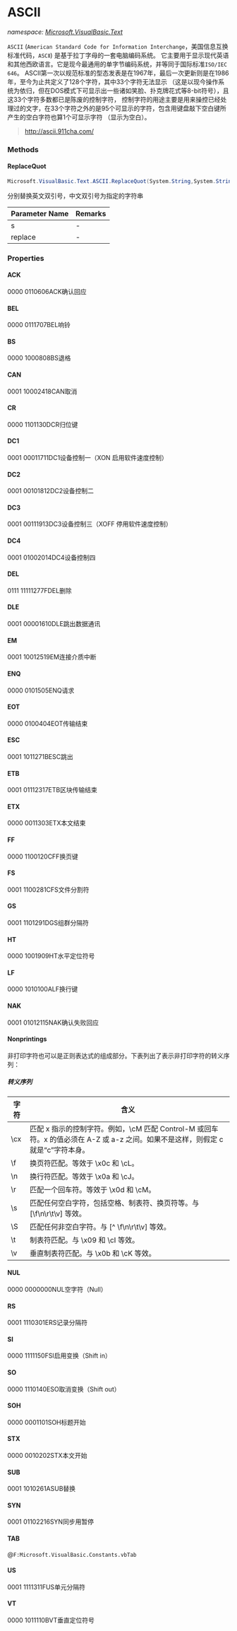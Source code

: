 ﻿# ASCII
_namespace: [Microsoft.VisualBasic.Text](./index.md)_

``ASCII`` (``American Standard Code for Information Interchange``，美国信息互换标准代码，``ASCⅡ``) 是基于拉丁字母的一套电脑编码系统。
 它主要用于显示现代英语和其他西欧语言。它是现今最通用的单字节编码系统，并等同于国际标准``ISO/IEC 646``。
 ASCII第一次以规范标准的型态发表是在1967年，最后一次更新则是在1986年，至今为止共定义了128个字符，其中33个字符无法显示
 （这是以现今操作系统为依归，但在DOS模式下可显示出一些诸如笑脸、扑克牌花式等8-bit符号），且这33个字符多数都已是陈废的控制字符，
 控制字符的用途主要是用来操控已经处理过的文字，在33个字符之外的是95个可显示的字符，包含用键盘敲下空白键所产生的空白字符也算1个可显示字符
 （显示为空白）。

> http://ascii.911cha.com/


### Methods

#### ReplaceQuot
```csharp
Microsoft.VisualBasic.Text.ASCII.ReplaceQuot(System.String,System.String)
```
分别替换英文双引号，中文双引号为指定的字符串

|Parameter Name|Remarks|
|--------------|-------|
|s|-|
|replace|-|



### Properties

#### ACK
0000 0110606ACK确认回应
#### BEL
0000 0111707BEL响铃
#### BS
0000 1000808BS退格
#### CAN
0001 10002418CAN取消
#### CR
0000 1101130DCR归位键
#### DC1
0001 00011711DC1设备控制一（XON 启用软件速度控制）
#### DC2
0001 00101812DC2设备控制二
#### DC3
0001 00111913DC3设备控制三（XOFF 停用软件速度控制）
#### DC4
0001 01002014DC4设备控制四
#### DEL
0111 11111277FDEL删除
#### DLE
0001 00001610DLE跳出数据通讯
#### EM
0001 10012519EM连接介质中断
#### ENQ
0000 0101505ENQ请求
#### EOT
0000 0100404EOT传输结束
#### ESC
0001 1011271BESC跳出
#### ETB
0001 01112317ETB区块传输结束
#### ETX
0000 0011303ETX本文结束
#### FF
0000 1100120CFF换页键
#### FS
0001 1100281CFS文件分割符
#### GS
0001 1101291DGS组群分隔符
#### HT
0000 1001909HT水平定位符号
#### LF
0000 1010100ALF换行键
#### NAK
0001 01012115NAK确认失败回应
#### Nonprintings
非打印字符也可以是正则表达式的组成部分。下表列出了表示非打印字符的转义序列：
 
 ##### 转义序列
 
 |字符|含义|
 |---|----|
 |\cx|匹配 x 指示的控制字符。例如，\cM 匹配 Control-M 或回车符。x 的值必须在 A-Z 或 a-z 之间。如果不是这样，则假定 c 就是“c”字符本身。|
 |\f|换页符匹配。等效于 \x0c 和 \cL。|
 |\n|换行符匹配。等效于 \x0a 和 \cJ。|
 |\r|匹配一个回车符。等效于 \x0d 和 \cM。|
 |\s|匹配任何空白字符，包括空格、制表符、换页符等。与 [\f\n\r\t\v] 等效。|
 |\S|匹配任何非空白字符。与 [^ \f\n\r\t\v] 等效。|
 |\t|制表符匹配。与 \x09 和 \cI 等效。|
 |\v|垂直制表符匹配。与 \x0b 和 \cK 等效。|
#### NUL
0000 0000000NUL空字符（Null）
#### RS
0001 1110301ERS记录分隔符
#### SI
0000 1111150FSI启用变换（Shift in）
#### SO
0000 1110140ESO取消变换（Shift out）
#### SOH
0000 0001101SOH标题开始
#### STX
0000 0010202STX本文开始
#### SUB
0001 1010261ASUB替换
#### SYN
0001 01102216SYN同步用暂停
#### TAB
@``F:Microsoft.VisualBasic.Constants.vbTab``
#### US
0001 1111311FUS单元分隔符
#### VT
0000 1011110BVT垂直定位符号
